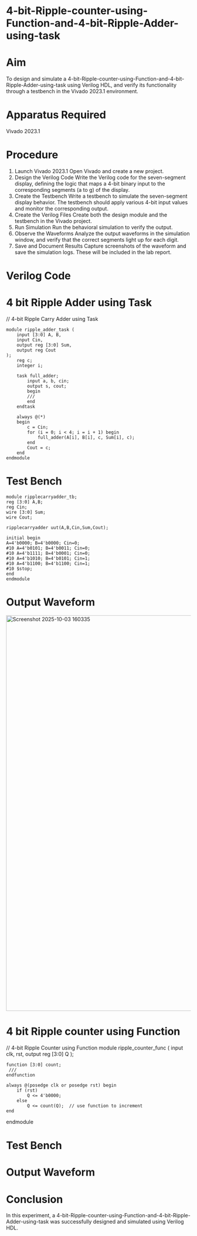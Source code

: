 # 4-bit-Ripple-counter-using-Function-and-4-bit-Ripple-Adder-using-task

# Aim
To design and simulate a 4-bit-Ripple-counter-using-Function-and-4-bit-Ripple-Adder-using-task using Verilog HDL, and verify its functionality through a testbench in the Vivado 2023.1 environment. 

# Apparatus Required
Vivado 2023.1
# Procedure
1. Launch Vivado 2023.1
Open Vivado and create a new project.
2. Design the Verilog Code
Write the Verilog code for the seven-segment display, defining the logic that maps a 4-bit binary input to the corresponding segments (a to g) of the display.
3. Create the Testbench
Write a testbench to simulate the seven-segment display behavior. The testbench should apply various 4-bit input values and monitor the corresponding output.
4. Create the Verilog Files
Create both the design module and the testbench in the Vivado project.
5. Run Simulation
Run the behavioral simulation to verify the output. 
6. Observe the Waveforms
Analyze the output waveforms in the simulation window, and verify that the correct segments light up for each digit.
7. Save and Document Results
Capture screenshots of the waveform and save the simulation logs. These will be included in the lab report.

# Verilog Code
# 4 bit Ripple Adder using Task
// 4-bit Ripple Carry Adder using Task
```
module ripple_adder_task (
    input [3:0] A, B,
    input Cin,
    output reg [3:0] Sum,
    output reg Cout
);
    reg c;
    integer i;

    task full_adder;
        input a, b, cin;
        output s, cout;
        begin
        ///
        end
    endtask

    always @(*) 
    begin
        c = Cin;
        for (i = 0; i < 4; i = i + 1) begin
            full_adder(A[i], B[i], c, Sum[i], c);
        end
        Cout = c;
    end
endmodule
```

# Test Bench
```
module ripplecarryadder_tb;
reg [3:0] A,B;
reg Cin;
wire [3:0] Sum;
wire Cout;

ripplecarryadder uut(A,B,Cin,Sum,Cout);

initial begin
A=4'b0000; B=4'b0000; Cin=0;
#10 A=4'b0101; B=4'b0011; Cin=0;
#10 A=4'b1111; B=4'b0001; Cin=0;
#10 A=4'b1010; B=4'b0101; Cin=1;
#10 A=4'b1100; B=4'b1100; Cin=1;
#10 $stop;
end
endmodule
```


# Output Waveform
<img width="1919" height="1079" alt="Screenshot 2025-10-03 160335" src="https://github.com/user-attachments/assets/38bba337-32c2-4859-a9ec-3a54aa44b28c" />

# 4 bit Ripple counter using Function
// 4-bit Ripple Counter using Function
module ripple_counter_func (
    input clk, rst,
    output reg [3:0] Q
);

    function [3:0] count;
     ///
    endfunction

    always @(posedge clk or posedge rst) begin
        if (rst)
            Q <= 4'b0000;
        else
            Q <= count(Q);  // use function to increment
    end
endmodule

# Test Bench


# Output Waveform 


# Conclusion
In this experiment, a 4-bit-Ripple-counter-using-Function-and-4-bit-Ripple-Adder-using-task was successfully designed and simulated using Verilog HDL.
